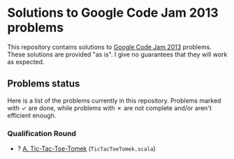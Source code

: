 # Solutions to Google Code Jam 2013 problems

This repository contains solutions to [Google Code Jam 2013][1] problems. These solutions are provided "as is". I give no guarantees that they will work as expected.

## Problems status

Here is a list of the problems currently in this repository. Problems marked with ✓ are done, while problems with ✗ are not complete and/or aren't efficient enough.

### Qualification Round

* ? [A. Tic-Tac-Toe-Tomek][qualA] (`TicTacToeTomek.scala`)

[1]: https://code.google.com/codejam
[qualA]: https://code.google.com/codejam/contest/2270488/dashboard#s=p0